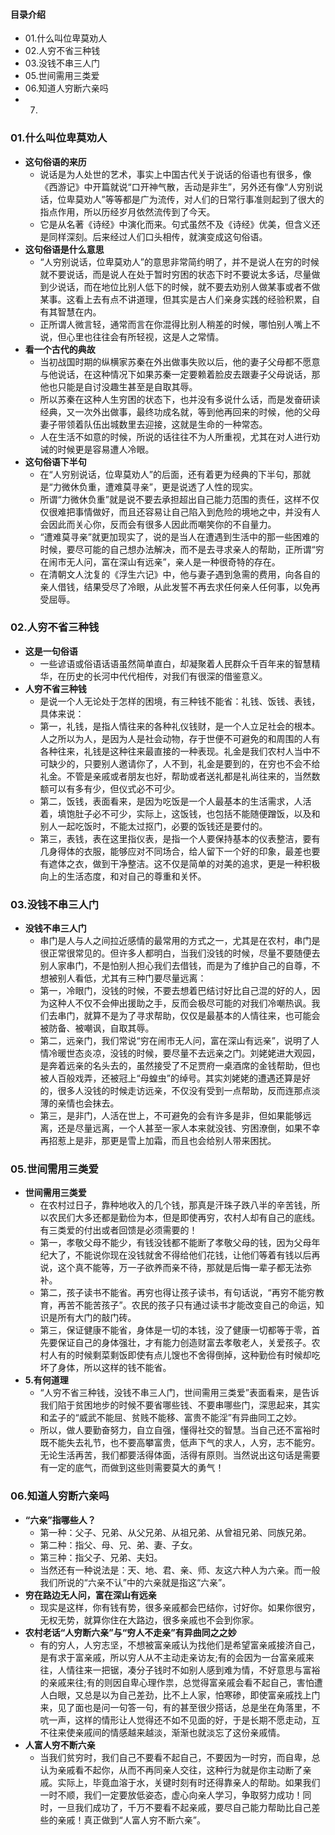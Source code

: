 #### 目录介绍
- 01.什么叫位卑莫劝人
- 02.人穷不省三种钱
- 03.没钱不串三人门
- 05.世间需用三类爱
- 06.知道人穷断六亲吗
- 07.





### 01.什么叫位卑莫劝人
- **这句俗语的来历**
    - 说话是为人处世的艺术，事实上中国古代关于说话的俗语也有很多，像《西游记》中开篇就说“口开神气散，舌动是非生”，另外还有像“人穷别说话，位卑莫劝人”等等都是广为流传，对人们的日常行事准则起到了很大的指点作用，所以历经岁月依然流传到了今天。
    - 它是从名著《诗经》中演化而来。句式虽然不及《诗经》优美，但含义还是同样深刻。后来经过人们口头相传，就演变成这句俗语。
- **这句俗语是什么意思**
    - “人穷别说话，位卑莫劝人”的意思非常简约明了，并不是说人在穷的时候就不要说话，而是说人在处于暂时穷困的状态下时不要说太多话，尽量做到少说话，而在地位比别人低下的时候，就不要去劝别人做某事或者不做某事。这看上去有点不讲道理，但其实是古人们亲身实践的经验积累，自有其智慧在内。
    - 正所谓人微言轻，通常而言在你混得比别人稍差的时候，哪怕别人嘴上不说，但心里也往往会有所轻视，这是人之常情。
- **看一个古代的典故**
    - 当初战国时期的纵横家苏秦在外出做事失败以后，他的妻子父母都不愿意与他说话，在这种情况下如果苏秦一定要赖着脸皮去跟妻子父母说话，那他也只能是自讨没趣生甚至是自取其辱。
    - 所以苏秦在这种人生穷困的状态下，也并没有多说什么话，而是发奋研读经典，又一次外出做事，最终功成名就，等到他再回来的时候，他的父母妻子带领着队伍出城数里去迎接，这就是生命的一种常态。
    - 人在生活不如意的时候，所说的话往往不为人所重视，尤其在对人进行劝诫的时候更是容易遭人冷眼。
- **这句俗语下半句**
    - 在“人穷别说话，位卑莫劝人”的后面，还有着更为经典的下半句，那就是“力微休负重，遭难莫寻亲”，更是说透了人性的现实。
    - 所谓“力微休负重”就是说不要去承担超出自己能力范围的责任，这样不仅仅很难把事情做好，而且还容易让自己陷入到危险的境地之中，并没有人会因此而关心你，反而会有很多人因此而嘲笑你的不自量力。
    - “遭难莫寻亲”就更加现实了，说的是当人在遭遇到生活中的那一些困难的时候，要尽可能的自己想办法解决，而不是去寻求亲人的帮助，正所谓“穷在闹市无人问，富在深山有远亲”，亲人是一种很奇特的存在。
    - 在清朝文人沈复的《浮生六记》中，他与妻子遇到急需的费用，向各自的亲人借钱，结果受尽了冷眼，从此发誓不再去求任何亲人任何事，以免再受屈辱。



### 02.人穷不省三种钱
- **这是一句俗语**
    - 一些谚语或俗语话语虽然简单直白，却凝聚着人民群众千百年来的智慧精华，在历史的长河中代代相传，对我们有很深的借鉴意义。
- **人穷不省三种钱**
    - 是说一个人无论处于怎样的困境，有三种钱不能省：礼钱、饭钱、表钱，具体来说：
    - 第一，礼钱，是指人情往来的各种礼仪钱财，是一个人立足社会的根本。人之所以为人，是因为人是社会动物，存于世便不可避免的和周围的人有各种往来，礼钱是这种往来最直接的一种表现。礼金是我们农村人当中不可缺少的，只要别人邀请你了，人不到，礼金是要到的，在穷也不会不给礼金。不管是亲戚或者朋友也好，帮助或者送礼都是礼尚往来的，当然数额可以有多有少，但仪式必不可少。
    - 第二，饭钱，表面看来，是因为吃饭是一个人最基本的生活需求，人活着，填饱肚子必不可少，实际上，这饭钱，也包括不能随便蹭饭，以及和别人一起吃饭时，不能太过抠门，必要的饭钱还是要付的。
    - 第三，表钱，表在这里指仪表，是指一个人要保持基本的仪表整洁，要有几身得体的衣服，能够应对不同场合，给人留下一个好的印象，最差也要有遮体之衣，做到干净整洁。这不仅是简单的对美的追求，更是一种积极向上的生活态度，和对自己的尊重和关怀。



### 03.没钱不串三人门
- **没钱不串三人门**
    - 串门是人与人之间拉近感情的最常用的方式之一，尤其是在农村，串门是很正常很常见的。但许多人都明白，当我们没钱的时候，尽量不要随便去别人家串门，不是怕别人担心我们去借钱，而是为了维护自己的自尊，不想被别人看低，尤其有三种门要尽量远离：
    - 第一，冷眼门，没钱的时候，不要去想着巴结讨好比自己混的好的人，因为这种人不仅不会伸出援助之手，反而会极尽可能的对我们冷嘲热讽。我们去串门，就算不是为了寻求帮助，仅仅是最基本的人情往来，也可能会被防备、被嘲讽，自取其辱。
    - 第二，远亲门，我们常说“穷在闹市无人问，富在深山有远亲”，说明了人情冷暖世态炎凉，没钱的时候，要尽量不去远亲之门。刘姥姥进大观园，是奔着远亲的名头去的，虽然接受了不足贾府一桌酒席的金钱帮助，但也被人百般戏弄，还被冠上“母蝗虫”的绰号。其实刘姥姥的遭遇还算是好的，很多人没钱的时候走访远亲，不仅没有受到一点帮助，反而连那点淡薄的亲情也会抹去。
    - 第三，是非门，人活在世上，不可避免的会有许多是非，但如果能够远离，还是尽量远离，一个人甚至一家人本来就没钱、穷困潦倒，如果不幸再招惹上是非，那更是雪上加霜，而且也会给别人带来困扰。


### 05.世间需用三类爱
- **世间需用三类爱**
    - 在农村过日子，靠种地收入的几个钱，那真是汗珠子跌八半的辛苦钱，所以农民们大多还都是勤俭为本，但是即使再穷，农村人却有自己的底线。有三类爱的付出或者回馈是必须需要的！
    - 第一，孝敬父母不能少，有钱没钱都不能断了孝敬父母的钱，因为父母年纪大了，不能说你现在没钱就舍不得给他们花钱，让他们等着有钱以后再说，这个真不能等，万一子欲养而亲不待，那就是后悔一辈子都无法弥补。
    - 第二，孩子读书不能省。再穷也得让孩子读书，有句话说，“再穷不能穷教育，再苦不能苦孩子”。农民的孩子只有通过读书才能改变自己的命运，知识是所有大门的敲门砖。
    - 第三，保证健康不能省，身体是一切的本钱，没了健康一切都等于零，首先要保证自己的身体强壮，才有能力创造财富去孝敬老人，关爱孩子。农村人有的时候剩菜剩饭即使有点儿馊也不舍得倒掉，这种勤俭有时候却吃坏了身体，所以这样的钱不能省。
- **5.有何道理**
    - “人穷不省三种钱，没钱不串三人门，世间需用三类爱”表面看来，是告诉我们陷于贫困地步的时候不要省哪些钱、不要串哪些门，深思起来，其实和孟子的“威武不能屈、贫贱不能移、富贵不能淫”有异曲同工之妙。
    - 所以，做人要勤奋努力，自立自强，懂得社交的智慧。当自己还不富裕时既不能失去礼节，也不要高攀富贵，低声下气的求人，人穷，志不能穷。无论生活再苦，我们都要活得体面，活得有原则。当然说出这句话是需要有一定的底气，而做到这些则需要莫大的勇气！



### 06.知道人穷断六亲吗
- **“六亲”指哪些人？**
    - 第一种：父子、兄弟、从父兄弟、从祖兄弟、从曾祖兄弟、同族兄弟。
    - 第二种：指父、母、兄、弟、妻、子女。
    - 第三种：指父子、兄弟、夫妇。
    - 当然还有一种说法是：天、地、君、亲、师、友这六种人为六亲。而一般我们所说的“六亲不认”中的六亲就是指这“六亲”。
- **穷在路边无人问，富在深山有远亲**
    - 现实是这样，你有钱有势，很多亲戚都会巴结你，讨好你。如果你很穷，无权无势，就算你住在大路边，很多亲戚也不会到你家。
- **农村老话“人穷断六亲”与“穷人不走亲”有异曲同之之妙**
    - 有的穷人，人穷志坚，不想被富亲戚认为找他们是希望富亲戚接济自己，是有求于富亲戚，所以穷人从不主动走亲访友;有的会因为一台富亲戚来往，人情往来一把锯，凑分子钱时不如别人感到难为情，不好意思与富裕的亲戚来往;有的则因自卑心理作祟，总觉得富亲戚会看不起自己，害怕遭人白眼，又总是以为自己差劲，比不上人家，怕寒碜，即使富亲戚找上门来，见了面也是问一句答一句，有的甚至很少搭话，总是坐在角落里，不吭一声，这样的情形让人觉得还不如不见面的好，于是长期不愿走动，互不往来使亲戚间的情感越来越淡，渐渐也就淡忘了这份亲戚情。
- **人富人穷不断六亲**
    - 当我们贫穷时，我们自己不要看不起自己，不要因为一时穷，而自卑，总认为亲戚看不起你，从而不再同亲人交往，这种行为就是你主动断了亲戚。实际上，毕竟血溶于水，关键时刻有时还得靠亲人的帮助。如果我们一时不顺，我们一定要放低姿态，虚心向亲人学习，争取努力成功！同时，一旦我们成功了，千万不要看不起亲戚，要尽自己能力帮助比自己差些的亲戚！真正做到“人富人穷不断六亲”。




























